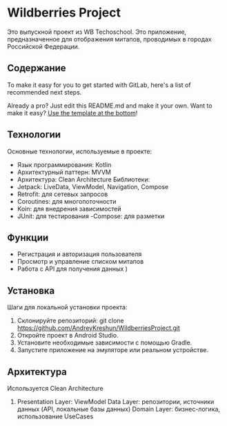 # Wildberries Project
Это выпускной проект из WB Techoschool. Это приложение, предназначенное для отображения митапов, проводимых в городах Российской Федерации.
## Содержание

To make it easy for you to get started with GitLab, here's a list of recommended next steps.

Already a pro? Just edit this README.md and make it your own. Want to make it easy? [Use the template at the bottom](#editing-this-readme)!

## Технологии

Основные технологии, используемые в проекте:

- Язык программирования: Kotlin 
- Архитектурный паттерн: MVVM 
- Архитектура: Clean Architecture
Библиотеки:
- Jetpack: LiveData, ViewModel, Navigation, Compose
- Retrofit: для сетевых запросов
- Coroutines: для многопоточности
- Koin: для внедрения зависимостей
- JUnit: для тестирования
-Compose: для разметки

## Функции
- Регистрация и авторизация пользователя
- Просмотр и управление списком митапов
- Работа с API для получения данных
)

## Установка
Шаги для локальной установки проекта:
1. Склонируйте репозиторий: git clone https://github.com/AndreyKreshun/WildberriesProject.git
2. Откройте проект в Android Studio.
3. Установите необходимые зависимости с помощью Gradle.
4. Запустите приложение на эмуляторе или реальном устройстве.

## Архитектура
Используется Clean Architecture
1. Presentation Layer: ViewModel
Data Layer: репозитории, источники данных (API, локальные базы данных)
Domain Layer: бизнес-логика, использование UseCases
